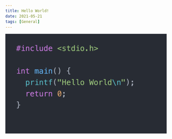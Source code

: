 ```yaml
---
title: Hello World!
date: 2021-05-21
tags: [General]
---
```


<img src="helloworld.png" alt="HelloWorld!"/>


